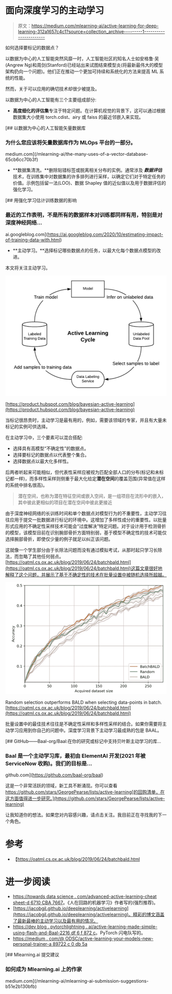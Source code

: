 # 面向深度学习的主动学习

> 原文：<https://medium.com/mlearning-ai/active-learning-for-deep-learning-312a1657c4c1?source=collection_archive---------1----------------------->

如何选择要标记的数据点？

以数据为中心的人工智能突然风靡一时，人工智能社区的知名人士如安格鲁·吴(Angrew Ng)和周剑(Stanford)已经站出来试图结束模型炎(将最新最伟大的模型架构扔向一个问题)。他们正在推动一个更加可持续和系统化的方法来提高 ML 系统的性能。

然而，关于可以应用的确切技术却很少被提及。

以数据为中心的人工智能有三个主要组成部分:

*   **高度细化的评估集**专注于特定问题。在计算机视觉的背景下，这可以通过根据数据集大小使用 torch.cdist、airy 或 faiss 的最近邻嵌入来实现。

[](/mlearning-ai/the-many-uses-of-a-vector-database-65cb6cc70b3f) [## 以数据为中心的人工智能矢量数据库

### 为什么您应该将矢量数据库作为 MLOps 平台的一部分。

medium.com](/mlearning-ai/the-many-uses-of-a-vector-database-65cb6cc70b3f) 

*   **数据集清洗。**删除贴错标签或脱离相关分布的实例。通常涉及 ***数据评估*** 技术，在训练集中对数据集的许多排列进行采样，以确定它们对于特定任务的价值。示例包括留一法(LOO)、数据 Shapley 值的近似值以及用于数据评估的强化学习。

[](https://ai.googleblog.com/2020/10/estimating-impact-of-training-data-with.html) [## 用强化学习估计训练数据的影响

### 最近的工作表明，不是所有的数据样本对训练都同样有用，特别是对深度神经网络…

ai.googleblog.com](https://ai.googleblog.com/2020/10/estimating-impact-of-training-data-with.html) 

*   **主动学习。**选择标记哪些数据点的任务，以最大化每个数据点模型的改进。

本文将关注主动学习。

![](img/1374a357191fcd4c9c5bc2e357c9d658.png)

[https://product.hubspot.com/blog/bayesian-active-learning](https://product.hubspot.com/blog/bayesian-active-learning)

当标记很昂贵时，主动学习是最有用的，例如，需要该领域的专家，并且有大量未标记的实例可供选择。

在主动学习中，三个要素可以混合搭配:

*   选择具有高模型“不确定性”的数据点。
*   选择要标记的数据点以代表整个集合。
*   选择数据点以最大化多样性。

后两者听起来可能相似，但代表性采样应被视为匹配全部人口的分布(标记和未标记都一样)，而多样性采样则侧重于最大化给定**潜在空间**的覆盖范围(异常值在这样的系统中排名很高)。

> 潜在空间，也称为潜在特征空间或嵌入空间，是一组项目在流形中的嵌入，其中彼此更相似的项目在潜在空间中彼此更接近

由于深度神经网络的长训练时间和单个数据点对模型行为的不重要性，主动学习往往应用于提交一批数据进行标记的环境中。这增加了多样性成分的重要性。以批量形式应用的不确定性采样技术可能会“过度解决”特定问题。对于设计用于检测骨折的模型，该模型目前在识别腕部骨折方面特别弱，基于模型不确定性的技术可能仅选择腕部骨折，即使仅少量的例子就足以纠正该问题。

这就像一个学生部分由于长除法问题而没有通过模拟考试，从那时起只学习长除法，而忽略了其他任何弱点。[https://oatml.cs.ox.ac.uk/blog/2019/06/24/batchbald.html](https://oatml.cs.ox.ac.uk/blog/2019/06/24/batchbald.html)这篇文章很好地解释了这个问题，并展示了基于不确定性的技术在批量设置中被随机选择所超越。

![](img/2ea04e67bfae95d2f31e7597a0756471.png)

Random selection outperforms BALD when selecting data-points in batch. [https://oatml.cs.ox.ac.uk/blog/2019/06/24/batchbald.html](https://oatml.cs.ox.ac.uk/blog/2019/06/24/batchbald.html)

批量设置中的最佳技术往往是不确定性采样和多样性采样的结合。如果你需要将主动学习应用到你自己的问题中。深度学习背景下主动学习最成熟的包是 BAAL。

[](https://github.com/baal-org/baal) [## GitHub——Baal-org/Baal:在你的研究或标记中支持贝叶斯主动学习的库…

### Baal 是一个主动学习库，最初由 ElementAI 开发(2021 年被 ServiceNow 收购)。我们的目标是…

github.com](https://github.com/baal-org/baal) 

这是一个非常活跃的领域，新工具不断涌现。你可以查看 https://github.com/stars/GeorgePearse/lists/active-learning[的回购清单，在这方面值得进一步研究。](https://github.com/stars/GeorgePearse/lists/active-learning)

让我知道你的想法。如果您对内容感兴趣，请点击关注。我目前正在寻找我的下一个角色。

# 参考

*   【https://oatml.cs.ox.ac.uk/blog/2019/06/24/batchbald.html 

# 进一步阅读

*   [https://towards data science . com/advanced-active-learning-cheat sheet-d 6710 CBA 7667](https://towardsdatascience.com/advanced-active-learning-cheatsheet-d6710cba7667)。《人在回路的机器学习》作者写的(强烈推荐)。
*   [https://jacobgil.github.io/deeplearning/activelearning](https://jacobgil.github.io/deeplearning/activelearning)。精彩的博文涵盖了最新最棒的主动学习以及最有用的情况。
*   [https://dev blog . pytorchlightning . ai/active-learning-made-simple-using-flash-and-Baal-2216 df 6 f 872 c](https://devblog.pytorchlightning.ai/active-learning-made-simple-using-flash-and-baal-2216df6f872c)。PyTorch 闪电队写的。
*   [https://medium . com/@ ODSC/active-learning-your-models-new-personal-trainer-a 89722 c 0 db 5a](/@ODSC/active-learning-your-models-new-personal-trainer-a89722c0db5a)

[](/mlearning-ai/mlearning-ai-submission-suggestions-b51e2b130bfb) [## Mlearning.ai 提交建议

### 如何成为 Mlearning.ai 上的作家

medium.com](/mlearning-ai/mlearning-ai-submission-suggestions-b51e2b130bfb)